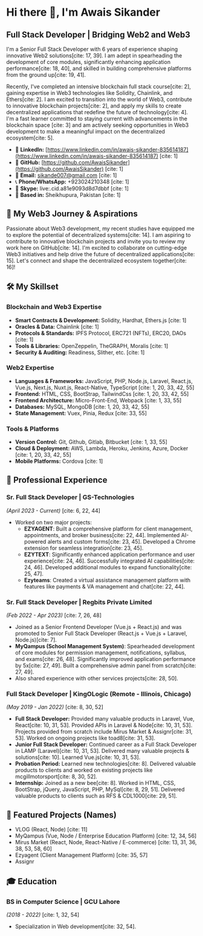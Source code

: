 # Hi there 👋, I'm Awais Sikander

## Full Stack Developer | Bridging Web2 and Web3

I'm a Senior Full Stack Developer with 6 years of experience shaping innovative Web2 solutions[cite: 17, 39]. I am adept in spearheading the development of core modules, significantly enhancing application performance[cite: 18, 40], and skilled in building comprehensive platforms from the ground up[cite: 19, 41].

Recently, I've completed an intensive blockchain full stack course[cite: 2], gaining expertise in Web3 technologies like Solidity, Chainlink, and Ethers[cite: 2]. I am excited to transition into the world of Web3, contribute to innovative blockchain projects[cite: 2], and apply my skills to create decentralized applications that redefine the future of technology[cite: 4]. I'm a fast learner committed to staying current with advancements in the blockchain space [cite: 3] and am actively seeking opportunities in Web3 development to make a meaningful impact on the decentralized ecosystem[cite: 5].

* 🔗 **LinkedIn:** [https://www.linkedin.com/in/awais-sikander-835614187](https://www.linkedin.com/in/awais-sikander-835614187) [cite: 1]
* 🐙 **GitHub:** [https://github.com/AwaisSikander](https://github.com/AwaisSikander) [cite: 1]
* 📧 **Email:** sikande007@gmail.com [cite: 1]
* 📞 **Phone/WhatsApp:** +923024210348 [cite: 1]
* 💬 **Skype:** live:.cid.a81e9093d8d7dbbf [cite: 1]
* 📍 **Based in:** Sheikhupura, Pakistan [cite: 1]

## 🚀 My Web3 Journey & Aspirations

Passionate about Web3 development, my recent studies have equipped me to explore the potential of decentralized systems[cite: 14]. I am aspiring to contribute to innovative blockchain projects and invite you to review my work here on GitHub[cite: 14]. I'm excited to collaborate on cutting-edge Web3 initiatives and help drive the future of decentralized applications[cite: 15]. Let's connect and shape the decentralized ecosystem together[cite: 16]!

## 🛠️ My Skillset

### Blockchain and Web3 Expertise
* **Smart Contracts & Development:** Solidity, Hardhat, Ethers.js [cite: 1]
* **Oracles & Data:** Chainlink [cite: 1]
* **Protocols & Standards:** IPFS Protocol, ERC721 (NFTs), ERC20, DAOs [cite: 1]
* **Tools & Libraries:** OpenZeppelin, TheGRAPH, Moralis [cite: 1]
* **Security & Auditing:** Readiness, Slither, etc. [cite: 1]

### Web2 Expertise
* **Languages & Frameworks:** JavaScript, PHP, Node.js, Laravel, React.js, Vue.js, Next.js, Nuxt.js, React-Native, TypeScript [cite: 1, 20, 33, 42, 55]
* **Frontend:** HTML, CSS, BootStrap, TailwindCss [cite: 1, 20, 33, 42, 55]
* **Frontend Architecture:** Micro-Front-End, Webpack [cite: 1, 33, 55]
* **Databases:** MySQL, MongoDB [cite: 1, 20, 33, 42, 55]
* **State Management:** Vuex, Pinia, Redux [cite: 33, 55]

### Tools & Platforms
* **Version Control:** Git, Github, Gitlab, Bitbucket [cite: 1, 33, 55]
* **Cloud & Deployment:** AWS, Lambda, Heroku, Jenkins, Azure, Docker [cite: 1, 20, 33, 42, 55]
* **Mobile Platforms:** Cordova [cite: 1]

## 💼 Professional Experience

### Sr. Full Stack Developer | GS-Technologies
*(April 2023 - Current)* [cite: 6, 22, 44]
* Worked on two major projects:
    * **EZYAGENT**: Built a comprehensive platform for client management, appointments, and broker business[cite: 22, 44]. Implemented AI-powered alerts and custom forms[cite: 23, 45]. Developed a Chrome extension for seamless integration[cite: 23, 45].
    * **EZYTEXT**: Significantly enhanced application performance and user experience[cite: 24, 46]. Successfully integrated AI capabilities[cite: 24, 46]. Developed additional modules to expand functionality[cite: 25, 47].
    * **Ezyteams**: Created a virtual assistance management platform with features like payments & VA management and chat[cite: 22, 44].

### Sr. Full Stack Developer | Regbits Private Limited
*(Feb 2022 - Apr 2023)* [cite: 7, 26, 48]
* Joined as a Senior Frontend Developer (Vue.js + React.js) and was promoted to Senior Full Stack Developer (React.js + Vue.js + Laravel, Node.js)[cite: 7].
* **MyQampus (School Management System)**: Spearheaded development of core modules for permission management, notifications, syllabus, and exams[cite: 26, 48]. Significantly improved application performance by 5x[cite: 27, 49]. Built a comprehensive admin panel from scratch[cite: 27, 49].
* Also shared experience with other services projects[cite: 28, 50].

### Full Stack Developer | KingOLogic (Remote - Illinois, Chicago)
*(May 2019 - Jan 2022)* [cite: 8, 30, 52]
* **Full Stack Developer:** Provided many valuable products in Laravel, Vue, React[cite: 10, 31, 53]. Provided APIs in Laravel & Node[cite: 10, 31, 53]. Projects provided from scratch include Mirus Market & Assignr[cite: 31, 53]. Worked on ongoing projects like toad8[cite: 31, 53].
* **Junior Full Stack Developer:** Continued career as a Full Stack Developer in LAMP (Laravel)[cite: 10, 31, 53]. Delivered many valuable projects & solutions[cite: 10]. Learned Vue.js[cite: 10, 31, 53].
* **Probation Period:** Learned new technologies[cite: 8]. Delivered valuable products to clients and worked on existing projects like mcgillmotorsport[cite: 8, 30, 52].
* **Internship:** Joined as a new bee[cite: 8]. Worked in HTML, CSS, BootStrap, jQuery, JavaScript, PHP, MySql[cite: 8, 29, 51]. Delivered valuable products to clients such as RFS & CDL1000[cite: 29, 51].

## 📂 Featured Projects (Names)

* VLOG (React, Node) [cite: 11]
* MyQampus (Vue, Node / Enterprise Education Platform) [cite: 12, 34, 56]
* Mirus Market (React, Node, React-Native / E-commerce) [cite: 13, 31, 36, 38, 53, 58, 60]
* Ezyagent (Client Management Platform) [cite: 35, 57]
* Assignr

## 🎓 Education

### BS in Computer Science | GCU Lahore
*(2018 - 2022)* [cite: 1, 32, 54]
* Specialization in Web development[cite: 32, 54].
